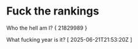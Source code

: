 # Fuck the rankings

Who the hell am I?
{ 21829989 }

What fucking year is it?
[ 2025-06-21T21:53:20Z ]
